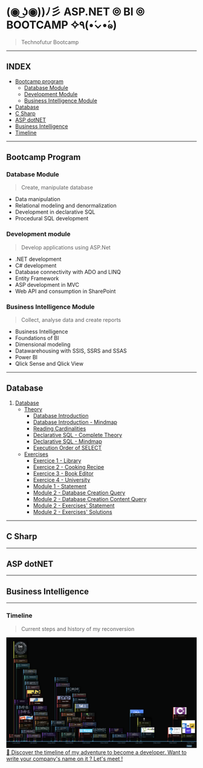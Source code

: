 #  (◉ ͜ʖ◉))ﾉ彡 ASP.NET ⦾ BI ⦾ BOOTCAMP ✧٩(•́⌄•́๑)
> Technofutur Bootcamp 



---

##  INDEX

-   [Bootcamp program](#bootcamp-program)
    -   [Database Module](#database-module)  
    -   [Development Module](#development-module)  
    -   [Business Intelligence Module](#business-intelligence-module)  
-   [Database](#Database)
-   [C Sharp](#c-sharp)
-   [ASP dotNET](#asp-dotnet)
-   [Business Intelligence](#business-intelligence)
-   [Timeline](#timeline)


---

##  Bootcamp Program

### Database Module
>   Create, manipulate database

-   Data manipulation
-   Relational modeling and denormalization 
-   Development in declarative SQL
-   Procedural SQL development

### Development module
>   Develop applications using ASP.Net 

-   .NET development
-   C# development
-   Database connectivity with ADO and LINQ
-   Entity Framework
-   ASP development in MVC
-   Web API and consumption in SharePoint

### Business Intelligence Module
>   Collect, analyse data and create reports

-   Business Intelligence
-   Foundations of BI
-   Dimensional modeling
-   Datawarehousing with SSIS, SSRS and SSAS
-   Power BI
-   Qlick Sense and Qlick View

---

##  Database

1.  [Database](https://github.com/nicode-io/ASP.NET_BI_Bootcamp/tree/main/01-Database)
    *   [Theory](https://github.com/nicode-io/ASP.NET_BI_Bootcamp/tree/main/01-Database/01-01_Theory)
        +   [Database Introduction](https://github.com/nicode-io/ASP.NET_BI_Bootcamp/blob/main/01-Database/01-01_Theory/01-01-01_Database%20introduction.pdf)
        +   [Database Introduction - Mindmap](https://github.com/nicode-io/ASP.NET_BI_Bootcamp/blob/main/01-Database/01-01_Theory/01-01-02_Database%20introduction%20-%20Mindmap.pdf)
        +   [Reading Cardinalities](https://github.com/nicode-io/ASP.NET_BI_Bootcamp/blob/main/01-Database/01-01_Theory/01-01-03_Reading%20cardinalities.pdf)
        +   [Declarative SQL - Complete Theory](https://github.com/nicode-io/ASP.NET_BI_Bootcamp/blob/main/01-Database/01-01_Theory/01-01-04_Declarative%20SQL%20-%20Complete%20theory.pdf)
        +   [Declarative SQL - Mindmap](https://github.com/nicode-io/ASP.NET_BI_Bootcamp/blob/main/01-Database/01-01_Theory/01-01-05_Declarative%20SQL%20-%20Mindmap.pdf)
        +   [Execution Order of SELECT](https://github.com/nicode-io/ASP.NET_BI_Bootcamp/blob/main/01-Database/01-01_Theory/01-01-06_Execution%20order%20of%20a%20SELECT.pdf)
    *   [Exercises](https://github.com/nicode-io/ASP.NET_BI_Bootcamp/tree/main/01-Database/01-02_Exercices)
        +   [Exercice 1 - Library](https://github.com/nicode-io/ASP.NET_BI_Bootcamp/blob/main/01-Database/01-02_Exercices/01-02-01_Library.pdf)
        +   [Exercice 2 - Cooking Recipe](https://github.com/nicode-io/ASP.NET_BI_Bootcamp/blob/main/01-Database/01-02_Exercices/01-02-02_Cooking_recipe.pdf)
        +   [Exercice 3 - Book Editor](https://github.com/nicode-io/ASP.NET_BI_Bootcamp/blob/main/01-Database/01-02_Exercices/01-02-03_Booking_editor.pdf)
        +   [Exercice 4 - University](https://github.com/nicode-io/ASP.NET_BI_Bootcamp/blob/main/01-Database/01-02_Exercices/01-02-04_University.pdf)
        +   [Module 1 - Statement](https://github.com/nicode-io/ASP.NET_BI_Bootcamp/blob/main/01-Database/01-02_Exercices/01-02-05_Module_1.pdf)
        +   [Module 2 - Database Creation Query](https://github.com/nicode-io/ASP.NET_BI_Bootcamp/blob/main/01-Database/01-02_Exercices/01-02-06_Creation%20DBSlide%20-%20Database.sql)
        +   [Module 2 - Database Creation Content Query](https://github.com/nicode-io/ASP.NET_BI_Bootcamp/blob/main/01-Database/01-02_Exercices/01-02-07_Creation%20DBSlide%20-%20Database_Content.sql)
        +   [Module 2 - Exercises' Statement](https://github.com/nicode-io/ASP.NET_BI_Bootcamp/blob/main/01-Database/01-02_Exercices/01-02-08_Module_2_Statement.pdf)
        +   [Module 2 - Exercises' Solutions](https://github.com/nicode-io/ASP.NET_BI_Bootcamp/blob/main/01-Database/01-02_Exercices/01-02-09_Module_2_Solutions.sql)

---

##  C Sharp



---

##  ASP dotNET



---

##  Business Intelligence




---

### Timeline
> Current steps and history of my reconversion

![Timeline](images/Timeline-21-04-05.png "Reconversion Timeline")
[:calendar: Discover the timeline of my adventure to become a developer. Want to write your company's name on it ? Let's meet !](https://timelines.gitkraken.com/timeline/2e12cc334eb0406b84bf7a6339e666c4?range=2020-05-26_2021-08-02)
